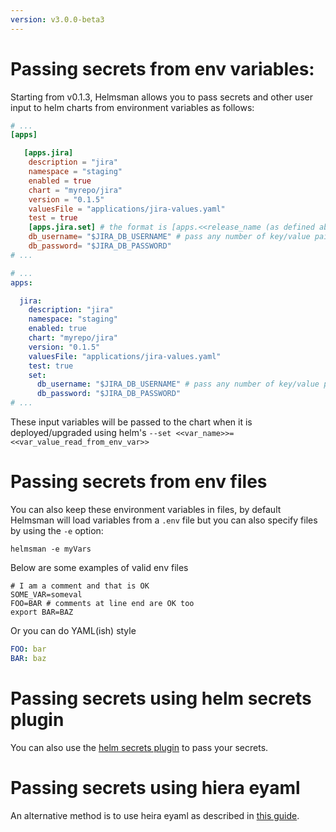 ```yaml
---
version: v3.0.0-beta3
---
```


# Passing secrets from env variables:

Starting from v0.1.3, Helmsman allows you to pass secrets and other user input to helm charts from environment variables as follows:

```toml
# ...
[apps]

   [apps.jira]
    description = "jira"
    namespace = "staging"
    enabled = true
    chart = "myrepo/jira"
    version = "0.1.5"
    valuesFile = "applications/jira-values.yaml"
    test = true
    [apps.jira.set] # the format is [apps.<<release_name (as defined above)>>.set]
    db_username= "$JIRA_DB_USERNAME" # pass any number of key/value pairs where the key is the input expected by the helm charts and the value is an env variable name starting with $
    db_password= "$JIRA_DB_PASSWORD"
# ...

```

```yaml
# ...
apps:

  jira:
    description: "jira"
    namespace: "staging"
    enabled: true
    chart: "myrepo/jira"
    version: "0.1.5"
    valuesFile: "applications/jira-values.yaml"
    test: true
    set:
      db_username: "$JIRA_DB_USERNAME" # pass any number of key/value pairs where the key is the input expected by the helm charts and the value is an env variable name starting with $
      db_password: "$JIRA_DB_PASSWORD"
# ...

```

These input variables will be passed to the chart when it is deployed/upgraded using helm's `--set <<var_name>>=<<var_value_read_from_env_var>>`

# Passing secrets from env files
You can also keep these environment variables in files, by default Helmsman will load variables from a `.env` file but you can also specify files by using the `-e` option:

```shell
helmsman -e myVars
```

Below are some examples of valid env files

```shell
# I am a comment and that is OK
SOME_VAR=someval
FOO=BAR # comments at line end are OK too
export BAR=BAZ
```
Or you can do YAML(ish) style

```yaml
FOO: bar
BAR: baz
```

# Passing secrets using helm secrets plugin

You can also use the [helm secrets plugin](https://github.com/futuresimple/helm-secrets) to pass your secrets.

# Passing secrets using hiera eyaml

An alternative method is to use heira eyaml as described in [this guide](../settings/use-hiera-eyaml-as-secrets-encryption.md).